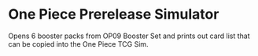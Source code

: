 # One Piece Prerelease Simulator
Opens 6 booster packs from OP09 Booster Set and prints out card list that can be copied into the One Piece TCG Sim.

